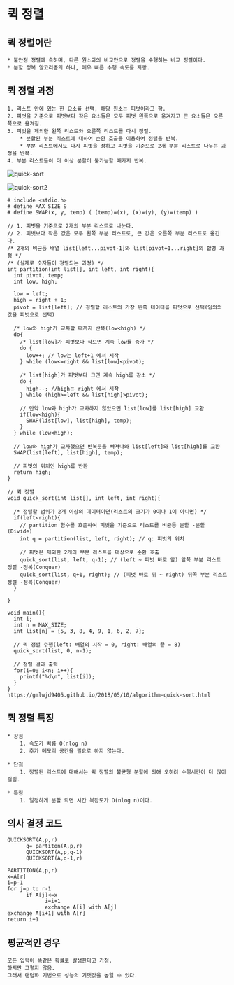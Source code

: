 # 퀵 정렬


## 퀵 정렬이란

    * 불안정 정렬에 속하며, 다른 원소와의 비교만으로 정렬을 수행하는 비교 정렬이다.
    * 분할 정복 알고리즘의 하나, 매우 빠른 수행 속도를 자랑. 

## 퀵 정렬 과정

    1. 리스트 안에 있는 한 요소를 선택, 해당 원소는 피벗이라고 함. 
    2. 피벗을 기준으로 피벗보다 작은 요소들은 모두 피벗 왼쪽으로 옮겨지고 큰 요소들은 오른쪽으로 옮겨짐. 
    3. 피벗을 제외한 왼쪽 리스트와 오른쪽 리스트를 다시 정렬.
        * 분할된 부분 리스트에 대하여 순환 호출을 이용하여 정렬을 반복.
        * 부분 리스트에서도 다시 피벗을 정하고 피벗을 기준으로 2개 부분 리스트로 나누는 과정을 반복.
    4. 부분 리스트들이 더 이상 분할이 불가능할 때가지 반복. 
    
![quick-sort](https://user-images.githubusercontent.com/71515744/170242364-3829870e-0779-42b3-be3a-905e7e152935.png)

![quick-sort2](https://user-images.githubusercontent.com/71515744/170242686-a4225ba8-ce68-4e2f-912f-865fbfe23dea.png)


```
# include <stdio.h>
# define MAX_SIZE 9
# define SWAP(x, y, temp) ( (temp)=(x), (x)=(y), (y)=(temp) )

// 1. 피벗을 기준으로 2개의 부분 리스트로 나눈다.
// 2. 피벗보다 작은 값은 모두 왼쪽 부분 리스트로, 큰 값은 오른쪽 부분 리스트로 옮긴다.
/* 2개의 비균등 배열 list[left...pivot-1]와 list[pivot+1...right]의 합병 과정 */
/* (실제로 숫자들이 정렬되는 과정) */
int partition(int list[], int left, int right){
  int pivot, temp;
  int low, high;

  low = left;
  high = right + 1;
  pivot = list[left]; // 정렬할 리스트의 가장 왼쪽 데이터를 피벗으로 선택(임의의 값을 피벗으로 선택)

  /* low와 high가 교차할 때까지 반복(low<high) */
  do{
    /* list[low]가 피벗보다 작으면 계속 low를 증가 */
    do {
      low++; // low는 left+1 에서 시작
    } while (low<=right && list[low]<pivot);

    /* list[high]가 피벗보다 크면 계속 high를 감소 */
    do {
      high--; //high는 right 에서 시작
    } while (high>=left && list[high]>pivot);

    // 만약 low와 high가 교차하지 않았으면 list[low]를 list[high] 교환
    if(low<high){
      SWAP(list[low], list[high], temp);
    }
  } while (low<high);

  // low와 high가 교차했으면 반복문을 빠져나와 list[left]와 list[high]를 교환
  SWAP(list[left], list[high], temp);

  // 피벗의 위치인 high를 반환
  return high;
}

// 퀵 정렬
void quick_sort(int list[], int left, int right){

  /* 정렬할 범위가 2개 이상의 데이터이면(리스트의 크기가 0이나 1이 아니면) */
  if(left<right){
    // partition 함수를 호출하여 피벗을 기준으로 리스트를 비균등 분할 -분할(Divide)
    int q = partition(list, left, right); // q: 피벗의 위치

    // 피벗은 제외한 2개의 부분 리스트를 대상으로 순환 호출
    quick_sort(list, left, q-1); // (left ~ 피벗 바로 앞) 앞쪽 부분 리스트 정렬 -정복(Conquer)
    quick_sort(list, q+1, right); // (피벗 바로 뒤 ~ right) 뒤쪽 부분 리스트 정렬 -정복(Conquer)
  }

}

void main(){
  int i;
  int n = MAX_SIZE;
  int list[n] = {5, 3, 8, 4, 9, 1, 6, 2, 7};

  // 퀵 정렬 수행(left: 배열의 시작 = 0, right: 배열의 끝 = 8)
  quick_sort(list, 0, n-1);

  // 정렬 결과 출력
  for(i=0; i<n; i++){
    printf("%d\n", list[i]);
  }
}
https://gmlwjd9405.github.io/2018/05/10/algorithm-quick-sort.html
```


## 퀵 정렬 특징

    * 장점
        1. 속도가 빠름 O(nlog n)
        2. 추가 메모리 공간을 필요로 하지 않는다. 
    
    * 단점
        1. 정렬된 리스트에 대해서는 퀵 정렬의 불균형 분할에 의해 오히려 수행시간이 더 많이 걸림.
  
    * 특징 
        1. 일정하게 분할 되면 시간 복잡도가 O(nlog n)이다.  
  
## 의사 결정 코드
  
```  
QUICKSORT(A,p,r)
      q= partiton(A,p,r)
      QUICKSORT(A,p,q-1)
      QUICKSORT(A,q-1,r)
        
PARTITION(A,p,r)
x=A[r]
i=p-1
for j=p to r-1
      if A[j]<=x
            i=i+1
            exchange A[i] with A[j]
exchange A[i+1] with A[r]
return i+1
```

## 평균적인 경우
  
    모든 입력이 똑같은 확률로 발생한다고 가정.
    하지만 그렇지 않음. 
    그래서 랜덤화 기법으로 성능의 기댓값을 높일 수 있다. 
    
    
